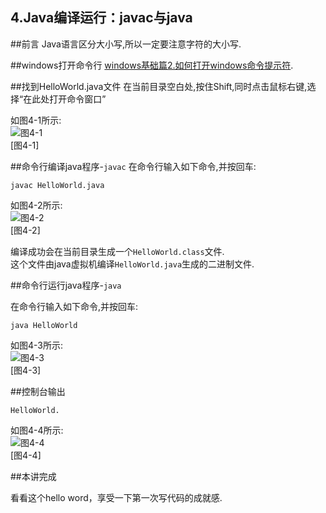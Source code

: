 4.Java编译运行：javac与java
---

##前言
Java语言区分大小写,所以一定要注意字符的大小写.

##windows打开命令行
[windows基础篇2.如何打开windows命令提示符](../../windows/basic/windows基础篇2.如何打开windows命令提示符.html).   

##找到HelloWorld.java文件
在当前目录空白处,按住Shift,同时点击鼠标右键,选择“在此处打开命令窗口”

如图4-1所示:   
![图4-1](../../img/java/basic/4-1.png)   
[图4-1]

##命令行编译java程序-`javac`
在命令行输入如下命令,并按回车:
	
	javac HelloWorld.java

如图4-2所示:   
![图4-2](../../img/java/basic/4-2.png)   
[图4-2]

编译成功会在当前目录生成一个`HelloWorld.class`文件.   
这个文件由java虚拟机编译`HelloWorld.java`生成的二进制文件.   

##命令行运行java程序-`java`

在命令行输入如下命令,并按回车:
	
	java HelloWorld

如图4-3所示:   
![图4-3](../../img/java/basic/4-3.png)   
[图4-3]


##控制台输出

	HelloWorld.
	
如图4-4所示:   
![图4-4](../../img/java/basic/4-4.png)   
[图4-4]

##本讲完成

看看这个hello word，享受一下第一次写代码的成就感.   
